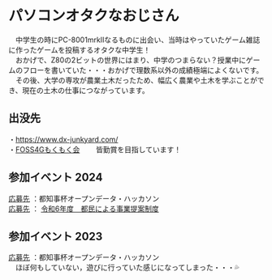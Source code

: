 # パソコンオタクなおじさん
　中学生の時にPC-8001mrkⅡなるものに出会い、当時はやっていたゲーム雑誌に作ったゲームを投稿するオタクな中学生！  
　おかげで、Z80の2ビットの世界にはまり、中学のつまらない？授業中にゲームのフローを書いていた・・・おかげで理数系以外の成績極端によくないです。  
　その後、大学の専攻が農業土木だったため、幅広く農業や土木を学ぶことができ、現在の土木の仕事につながっています。  
## 出没先　
・https://www.dx-junkyard.com/  
・[FOSS4Gもくもく会](https://www.osgeo.jp/)　　 皆勤賞を目指しています！   
## 参加イベント  2024
[応募先](https://odhackathon.metro.tokyo.lg.jp/) ：都知事杯オープンデータ・ハッカソン  
[応募先](https://www.zaimu.metro.tokyo.lg.jp/zaisei/zaisei/teian/tomin/7tomin) ： [令和6年度　都民による事業提案制度](https://github.com/yamamoto-ryuzo/portal/blob/main/都民による事業提案制度.md)    
## 参加イベント 2023  
[応募先](https://odhackathon.metro.tokyo.lg.jp/hackathon2023/) ：都知事杯オープンデータ・ハッカソン  
　ほぼ何もしていない，遊びに行っていた感じになってしまった・・・💦  
